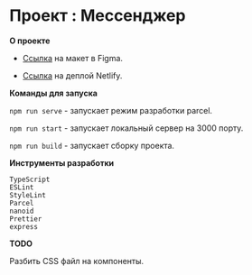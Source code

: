 # Проект : Мессенджер

**О проекте**

- [Ссылка](https://www.figma.com/file/eeaPkhaTqieli5L4IRn3w1/praktikum-chat-ui?node-id=15%3A323) на макет в Figma.

- [Ссылка](https://620e89dbd5d3bb0007d48852--romantic-goldberg-0c2bdc.netlify.app/) на деплой Netlify.

**Команды для запуска**

`npm run serve` - запускает режим разработки parcel.

`npm run start` - запускает локальный сервер на 3000 порту.

`npm run build` - запускает сборку проекта.

**Инструменты разработки**

`TypeScript`  
`ESLint`  
`StyleLint`  
`Parcel`  
`nanoid`  
`Prettier`  
`express`

**TODO**

Разбить CSS файл на компоненты.
